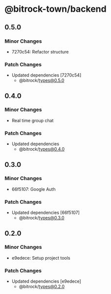 # @bitrock-town/backend

## 0.5.0

### Minor Changes

- 7270c54: Refactor structure

### Patch Changes

- Updated dependencies [7270c54]
  - @bitrock/types@0.5.0

## 0.4.0

### Minor Changes

- Real time group chat

### Patch Changes

- Updated dependencies
  - @bitrock/types@0.4.0

## 0.3.0

### Minor Changes

- 66f5107: Google Auth

### Patch Changes

- Updated dependencies [66f5107]
  - @bitrock/types@0.3.0

## 0.2.0

### Minor Changes

- e9edece: Setup project tools

### Patch Changes

- Updated dependencies [e9edece]
  - @bitrock/types@0.2.0
